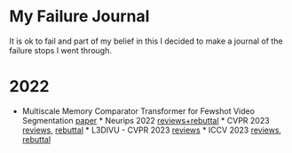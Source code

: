 # My Failure Journal

It is ok to fail and part of my belief in this I decided to make a journal of the failure stops I went through.

# 2022
* Multiscale Memory Comparator Transformer for Fewshot Video Segmentation [paper](https://arxiv.org/abs/2307.07812)
       * Neurips 2022 [reviews+rebuttal](https://github.com/MSiam/my_failure_journal/blob/main/2022/mmc/neurips22_mmc_reviews.pdf)
       * CVPR 2023 [reviews](https://github.com/MSiam/my_failure_journal/blob/main/2022/mmc/cvpr23_mmc_reviews.pdf), [rebuttal](https://github.com/MSiam/my_failure_journal/blob/main/2022/mmc/cvpr23_mmc_rebuttal.pdf)
       * L3DIVU - CVPR 2023 [reviews](https://github.com/MSiam/my_failure_journal/blob/main/2022/mmc/l3divu_mmc_reviews.pdf)
       * ICCV 2023 [reviews](https://github.com/MSiam/my_failure_journal/blob/main/2022/mmc/iccv23_reviews_mmc.pdf), [rebuttal](https://github.com/MSiam/my_failure_journal/blob/main/2022/mmc/iccv23_rebuttal.pdf)
